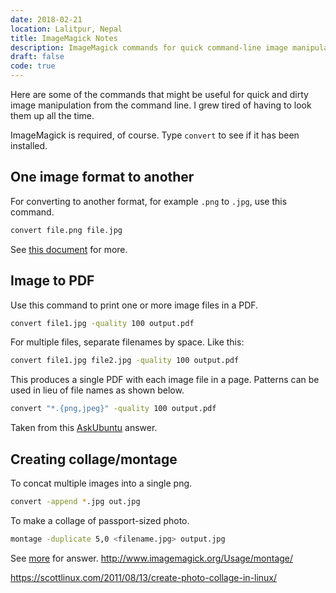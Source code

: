 ```yaml
---
date: 2018-02-21
location: Lalitpur, Nepal
title: ImageMagick Notes
description: ImageMagick commands for quick command-line image manipulations
draft: false
code: true
---
```


Here are some of the commands that might be useful for quick and dirty
image manipulation from the command line. I grew tired of having to
look them up all the time.

ImageMagick is required, of course. Type `convert` to see if it has
been installed.


## One image format to another

For converting to another format, for example `.png` to `.jpg`, use
this command.

```bash
convert file.png file.jpg
```

See [this document](https://www.imagemagick.org/script/convert.php)
for more.

## Image to PDF

Use this command to print one or more image files in a PDF.

```bash
convert file1.jpg -quality 100 output.pdf
```

For multiple files, separate filenames by space. Like this:

```bash
convert file1.jpg file2.jpg -quality 100 output.pdf
```

This produces a single PDF with each image file in a page. Patterns
can be used in lieu of file names as shown below.

```bash
convert "*.{png,jpeg}" -quality 100 output.pdf
```

Taken from this [AskUbuntu](https://askubuntu.com/a/557975) answer.


## Creating collage/montage

To concat multiple images into a single png.

```bash
convert -append *.jpg out.jpg
```

To make a collage of passport-sized photo.

```bash
montage -duplicate 5,0 <filename.jpg> output.jpg
```

See [more](http://www.imagemagick.org/script/montage.php) for answer.
http://www.imagemagick.org/Usage/montage/

https://scottlinux.com/2011/08/13/create-photo-collage-in-linux/
